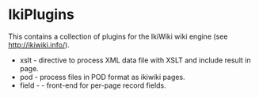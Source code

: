 # IkiPlugins

This contains a collection of plugins for the IkiWiki wiki engine
(see <http://ikiwiki.info/>).

* xslt - directive to process XML data file with XSLT and include result in page.
* pod - process files in POD format as ikiwiki pages.
* field - - front-end for per-page record fields.
